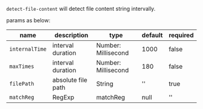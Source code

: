 `detect-file-content` will detect file content string intervally.

params as below:

name | description | type | default | required
---- | ---- | ---- | ---- | ----
`internalTime` | interval duration | Number: Millisecond | 1000 | false
`maxTimes` | interval duration | Number: Millisecond | 180 | false 
`filePath` | absolute file path | String | '' | true
`matchReg` | RegExp | matchReg | null | '' | true